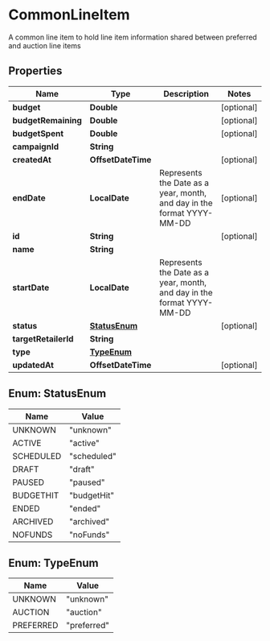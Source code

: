 

# CommonLineItem

A common line item to hold line item information shared between preferred and auction line items

## Properties

| Name | Type | Description | Notes |
|------------ | ------------- | ------------- | -------------|
|**budget** | **Double** |  |  [optional] |
|**budgetRemaining** | **Double** |  |  [optional] |
|**budgetSpent** | **Double** |  |  [optional] |
|**campaignId** | **String** |  |  |
|**createdAt** | **OffsetDateTime** |  |  [optional] |
|**endDate** | **LocalDate** | Represents the Date as a year, month, and day in the format YYYY-MM-DD |  [optional] |
|**id** | **String** |  |  [optional] |
|**name** | **String** |  |  |
|**startDate** | **LocalDate** | Represents the Date as a year, month, and day in the format YYYY-MM-DD |  |
|**status** | [**StatusEnum**](#StatusEnum) |  |  [optional] |
|**targetRetailerId** | **String** |  |  |
|**type** | [**TypeEnum**](#TypeEnum) |  |  |
|**updatedAt** | **OffsetDateTime** |  |  [optional] |



## Enum: StatusEnum

| Name | Value |
|---- | -----|
| UNKNOWN | &quot;unknown&quot; |
| ACTIVE | &quot;active&quot; |
| SCHEDULED | &quot;scheduled&quot; |
| DRAFT | &quot;draft&quot; |
| PAUSED | &quot;paused&quot; |
| BUDGETHIT | &quot;budgetHit&quot; |
| ENDED | &quot;ended&quot; |
| ARCHIVED | &quot;archived&quot; |
| NOFUNDS | &quot;noFunds&quot; |



## Enum: TypeEnum

| Name | Value |
|---- | -----|
| UNKNOWN | &quot;unknown&quot; |
| AUCTION | &quot;auction&quot; |
| PREFERRED | &quot;preferred&quot; |



